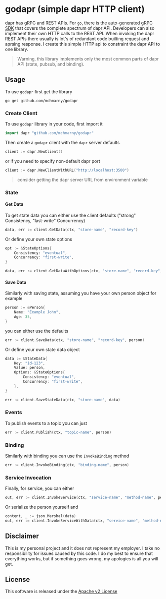 # godapr (simple dapr HTTP client)

dapr has gRPC and REST APIs. For `go`, there is the auto-generated [gRPC SDK](https://github.com/dapr/go-sdk) that covers the complete spectrum of dapr API. Developers can also implement their own HTTP calls to the REST API. When invoking the dapr REST APIs there usually is lot's of redundant code builting request and aprsing response. I create this simple HTTP api to constraint the dapr API to one library.

> Warning, this library implements only the most common parts of dapr API (state, pubsub, and binding). 

## Usage

To use `godapr` first get the library

```shell
go get github.com/mchmarny/godapr
```

### Create Client

To use `godapr` library in your code, first import it

```go
import dapr "github.com/mchmarny/godapr"
```

Then create a `godapr` client with the `dapr` server defaults

```go
client := dapr.NewClient()
```

or if you need to specify non-default dapr port

```go
client := dapr.NewClientWithURL("http://localhost:3500")
```

> consider getting the dapr server URL from environment variable

### State

#### Get Data

To get state data you can either use the client defaults ("strong" Consistency, "last-write" Concurrency)

```go
data, err := client.GetData(ctx, "store-name", "record-key")
```

Or define your own state options

```go
opt := &StateOptions{
    Consistency: "eventual",
    Concurrency: "first-write",
}

data, err := client.GetDataWithOptions(ctx, "store-name", "record-key", opt)
```

#### Save Data

Similarly with saving state, assuming you have your own person object for example

```go
person := &Person{
    Name: "Example John",
    Age: 35,
}
```

you can either use the defaults

```go
err := client.SaveData(ctx, "store-name", "record-key", person)
```

Or define your own state data object

```go
data := &StateData{
    Key: "id-123",
    Value: person,
    Options: &StateOptions{
        Consistency: "eventual",
        Concurrency: "first-write",
    },
}

err := client.SaveStateData(ctx, "store-name", data)
```

### Events

To publish events to a topic you can just

```go
err := client.Publish(ctx, "topic-name", person)
```

### Binding

Similarly with binding you can use the `InvokeBinding` method

```go
err := client.InvokeBinding(ctx, "binding-name", person)
```

### Service Invocation 

Finally, for service, you can either 

```go
out, err := client.InvokeService(ctx, "service-name", "method-name", person)
```

Or serialize the person yourself and 

```go
content, _ := json.Marshal(data)
out, err := client.InvokeServiceWithData(ctx, "service-name", "method-name", content)
```


## Disclaimer

This is my personal project and it does not represent my employer. I take no responsibility for issues caused by this code. I do my best to ensure that everything works, but if something goes wrong, my apologies is all you will get.

## License
This software is released under the [Apache v2 License](./LICENSE)
